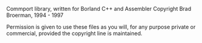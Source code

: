 Commport library, written for Borland C++ and Assembler
Copyright Brad Broerman, 1994 - 1997

Permission is given to use these files as you will, for any purpose private or commercial, provided the copyright line is maintained.
